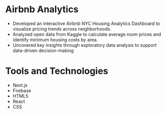 # Airbnb Analytics 

- Developed an interactive Airbnb NYC Housing Analytics Dashboard to visualize pricing trends across neighborhoods.
- Analyzed open data from Kaggle to calculate average room prices and identify minimum housing costs by area.
- Uncovered key insights through exploratory data analysis to support data-driven decision-making

# Tools and Technologies
- Next.js
- Firebase
- HTML5
- React
- CSS
